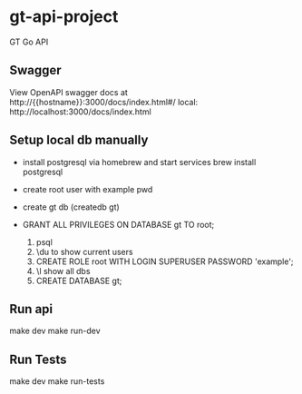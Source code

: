 # gt-api-project
GT Go API

## Swagger
View OpenAPI swagger docs at http://{{hostname}}:3000/docs/index.html#/
local: http://localhost:3000/docs/index.html

## Setup local db manually
- install postgresql via homebrew and start services
  brew install postgresql
- create root user with example pwd
- create gt db (createdb gt)
- GRANT ALL PRIVILEGES ON DATABASE gt TO root;

  1. psql
  2. \du to show current users
  3. CREATE ROLE root WITH LOGIN SUPERUSER PASSWORD 'example';
  4. \l show all dbs
  5. CREATE DATABASE gt;


## Run api
make dev
make run-dev

## Run Tests
make dev
make run-tests

